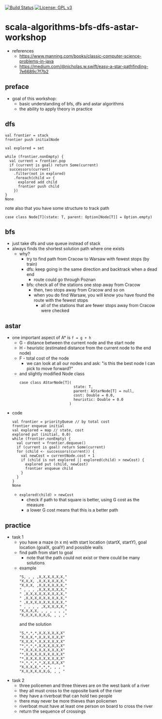 [![Build Status](https://app.travis-ci.com/mtumilowicz/scala-algorithms-bfs-dfs-astar-workshop.svg?branch=master)](https://travis-ci.com/mtumilowicz/scala-algorithms-bfs-dfs-astar-workshop)
[![License: GPL v3](https://img.shields.io/badge/License-GPLv3-blue.svg)](https://www.gnu.org/licenses/gpl-3.0)

# scala-algorithms-bfs-dfs-astar-workshop
* references
    * https://www.manning.com/books/classic-computer-science-problems-in-java
    * https://medium.com/@nicholas.w.swift/easy-a-star-pathfinding-7e6689c7f7b2

## preface
* goal of this workshop:
    * basic understanding of bfs, dfs and astar algorithms
    * the ability to apply theory in practice

## dfs
```
val frontier = stack
frontier push initialNode

val explored = set

while (frontier.nonEmpty) {
  val current = frontier.pop
  if (current is goal) return Some(current)
  successors(current)
    .filter(not in explored)
    .foreach(child => {
      explored add child
      frontier push child
    })
}
None
```
note also that you have some structure to track path
```
case class Node[T](state: T, parent: Option[Node[T]] = Option.empty)
```

## bfs
* just take dfs and use queue instead of stack
* always finds the shortest solution path where one exists
    * why?
        * try to find path from Cracow to Warsaw with fewest stops (by train)
        * dfs: keep going in the same direction and backtrack when a dead end
            * route could go through Poznan
        * bfs: check all of the stations one stop away from Cracow
            * then, two stops away from Cracow and so on
            * when you do find Warsaw, you will know you have found the route with the fewest stops
                * all of the stations that are fewer stops away from Cracow were checked

## astar
* one important aspect of A* is `f = g + h`
    * G - distance between the current node and the start node
    * H - heuristic (estimated distance from the current node to the end node)
    * F - total cost of the node
        * we can look at all our nodes and ask: "is this the best node I can pick to move
        forward?"
    * and slightly modified Node class
        ```
        case class AStarNode[T](
                                 state: T,
                                 parent: AStarNode[T] = null,
                                 cost: Double = 0.0,
                                 heuristic: Double = 0.0
                               )
        ```
* code
    ```
    val frontier = priorityQueue // by total cost
    frontier enqueue initial
    val explored = map // state, cost
    explored put (initial, 0.0)
    while (frontier.nonEmpty) {
      val current = frontier.dequeue()
      if (current is goal) return Some(current)
      for (child <- successors(current)) {
        val newCost = currentNode.cost + 1
        if (child is not explored || explored(child) > newCost) {
          explored put (child, newCost)
          frontier enqueue child
        }
      }
    }
    None
    ```
    * `explored(child) > newCost`
        * check if path to that square is better, using G cost as the measure
        * a lower G cost means that this is a better path

## practice
* task 1
    * you have a maze (n x m) with start location (startX, startY), goal location (goalX, goalY) and
    possible walls
    * find path from start to goal
        * note that the path could not exist or there could be many solutions
    * example
        ```
        "S, , , ,X,X,X,X,X,X,"
        "X,X,X, ,X,X,X,X,X,X,"
        "X,X,X, ,X,X,X,X,X,X,"
        " , , , ,X,X,X,X,X,X,"
        " ,X,X,X,X,X,X,X,X,X,"
        " ,X,X,X,X,X,X,X,X,X,"
        " ,X,X,X,X,X,X,X,X,X,"
        " , , , , ,X,X,X,X,X,"
        "X,X,X,X, , , , , , ,"
        "X,X,X,X,X,X,G, , , ,"
        ```
        and the solution
        ```
        "S,*,*,*,X,X,X,X,X,X"
        "X,X,X,*,X,X,X,X,X,X"
        "X,X,X,*,X,X,X,X,X,X"
        "*,*,*,*,X,X,X,X,X,X"
        "*,X,X,X,X,X,X,X,X,X"
        "*,X,X,X,X,X,X,X,X,X"
        "*,X,X,X,X,X,X,X,X,X"
        "*,*,*,*,*,X,X,X,X,X"
        "X,X,X,X,*,*,*, , , "
        "X,X,X,X,X,X,G, , , "
        ```
* task 2
    * three policemen and three thieves are on the west bank of a river
    * they all must cross to the opposite bank of the river
    * they have a riverboat that can hold two people
    * there may never be more thieves than policemen
    * riverboat must have at least one person on board to cross the river
    * return the sequence of crossings
